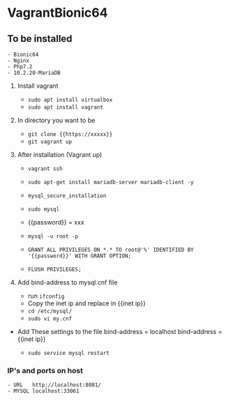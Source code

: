 # VagrantBionic64

## To be installed
	- Bionic64
	- Nginx
	- Php7.2
	- 10.2.20-MariaDB

1. Install vagrant
	- `sudo apt install virtualbox`
	- `sudo apt install vagrant`

2. In directory you want to be
	- `git clone {{https://xxxxx}}`
	- `git vagrant up`

3. After installation (Vagrant up)
	- `vagrant ssh`
	- `sudo apt-get install mariadb-server mariadb-client -y`
	- `mysql_secure_installation`
	- `sudo mysql`

	- {{password}} = xxx
	- `mysql -u root -p`
	- `GRANT ALL PRIVILEGES ON *.* TO root@'%' IDENTIFIED BY '{{password}}' WITH GRANT OPTION;`
	- `FLUSH PRIVILEGES;`

4. Add bind-address to mysql.cnf file
	- run `ifconfig`
	- Copy the inet ip and replace in {{inet ip}}
	- `cd /etc/mysql/`
	- `sudo vi my.cnf`

- Add These settings to the file
 	bind-address            = localhost
 	bind-address            = {{inet ip}}

	- `sudo service mysql restart`

### IP's and ports on host
	- URL	http://localhost:8081/
	- MYSQL	localhost:33061


